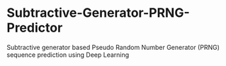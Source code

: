 # Subtractive-Generator-PRNG-Predictor
Subtractive generator based Pseudo Random Number Generator (PRNG) sequence prediction using Deep Learning
